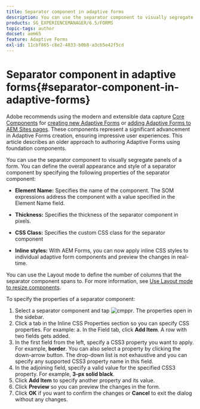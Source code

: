 ```yaml
---
title: Separator component in adaptive forms
description: You can use the separator component to visually segregate sections of a form.
products: SG_EXPERIENCEMANAGER/6.5/FORMS
topic-tags: author
docset: aem65
feature: Adaptive Forms
exl-id: 11cbf865-c8e2-4833-b0b8-a3cb5e42f5cd
---
```

# Separator component in adaptive forms{#separator-component-in-adaptive-forms}

<span class="preview"> Adobe recommends using the modern and extensible data capture [Core Components](https://experienceleague.adobe.com/docs/experience-manager-core-components/using/adaptive-forms/introduction.html) for [creating new Adaptive Forms](/help/forms/using/create-an-adaptive-form-core-components.md) or [adding Adaptive Forms to AEM Sites pages](/help/forms/using/create-or-add-an-adaptive-form-to-aem-sites-page.md). These components represent a significant advancement in Adaptive Forms creation, ensuring impressive user experiences. This article describes an older approach to authoring Adaptive Forms using foundation components. </span>

You can use the separator component to visually segregate panels of a form. You can define the overall appearance and style of a separator component by specifying the following properties of the separator component:

* **Element Name:** Specifies the name of the component. The SOM expressions address the component with a value specified in the Element Name field.
* **Thickness:** Specifies the thickness of the separator component in pixels.

* **CSS Class:** Specifies the custom CSS class for the separator component  

* **Inline styles:** With AEM Forms, you can now apply inline CSS styles to individual adaptive form components and preview the changes in real-time.

You can use the Layout mode to define the number of columns that the separator component spans to. For more information, see [Use Layout mode to resize components](../../forms/using/resize-using-layout-mode.md).

To specify the properties of a separator component:

1. Select a separator component and tap ![cmppr](assets/cmppr.png). The properties open in the sidebar.
1. Click a tab in the Inline CSS Properties section so you can specify CSS properties. For example: a. In the Field tab, click **Add Item**. A row with two fields gets added.
1. In the first field from the left, specify a CSS3 property you want to apply. For example, **border**. You can also select a property by clicking the down-arrow button. The drop-down list is not exhaustive and you can specify any supported CSS3 property name in this field.
1. In the adjoining field, specify a valid value for the specified CSS3 property. For example, **3-px solid black**.
1. Click **Add Item** to specify another property and its value.
1. Click **Preview** so you can preview the changes in the form.
1. Click **OK** if you want to confirm the changes or **Cancel** to exit the dialog without any changes.
